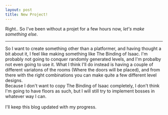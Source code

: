 ```yaml
---
layout: post
title: New Project!
---
```


Right.. So I've been without a projet for a few hours now, *let's make something else*.

-----

So I want to create something other than a platformer, and having thought a bit about it, I feel like making something like The Binding of Isaac. I'm probably not going to conquer randomly generated levels, and I'm probalby not even going to use it. What I think I'll do instead is having a couple of different variatons of the rooms (Where the doors will be placed), and from there with the right combinations you can make  quite a few different level designs. 
<br>
Because I don't want to copy The Binding of Isaac completely, I don't think I'm going to have floors as such, but I will still try to implement bosses in whatever way I can. 
<br><br>
I'll keep this blog updated with my progress.

